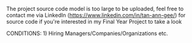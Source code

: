 The project source code model is too large to be uploaded, feel free to contact me via LinkedIn (https://www.linkedin.com/in/tan-ann-gee/) for source code if you're interested in my Final Year Project to take a look

CONDITIONS: 1) Hiring Managers/Companies/Organizations etc.

